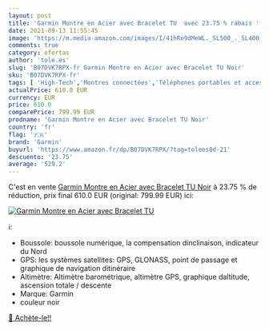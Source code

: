 ```yaml
---
layout: post
title: 'Garmin Montre en Acier avec Bracelet TU  avec 23.75 % rabais '
date: 2021-09-13 11:55:45
image: 'https://m.media-amazon.com/images/I/41hRe9dMeWL._SL500_._SL400_.jpg'
comments: true
category: ofertas
author: 'tole.es'
slug: 'B07DVK7RPX-fr Garmin Montre en Acier avec Bracelet TU Noir'
sku: 'B07DVK7RPX-fr'
tags: [ 'High-Tech','Montres connectées','Téléphones portables et accessoires','garmin', ]
actualPrice: 610.0 EUR
currency: EUR
price: 610.0
comparePrice: 799.99 EUR
prodname: 'Garmin Montre en Acier avec Bracelet TU Noir'
country: 'fr'
flag: '🇫🇷'
brand: 'Garmin'
buyurl: 'https://www.amazon.fr/dp/B07DVK7RPX/?tag=tolees0d-21'
descuento: '23.75'
average: '529.2'
---
```


C'est en vente [Garmin Montre en Acier avec Bracelet TU Noir](https://www.amazon.fr/dp/B07DVK7RPX/?tag=tolees0d-21)  à  23.75 % de réduction, prix final  610.0 EUR (original: 799.99 EUR) ici:

[![Garmin Montre en Acier avec Bracelet TU ](https://m.media-amazon.com/images/I/41hRe9dMeWL._SL500_._SL400_.jpg)](https://www.amazon.fr/dp/B07DVK7RPX/?tag=tolees0d-21)

ℹ️:

- Boussole: boussole numérique, la compensation dinclinaison, indicateur du Nord
- GPS: les systèmes satellites: GPS, GLONASS, point de passage et graphique de navigation ditinéraire
- Altimètre: Altimètre barométrique, altimètre GPS, graphique daltitude, ascension totale / descente
- Marque: Garmin
- couleur noir

[🛒 Achète-le!!](https://www.amazon.fr/dp/B07DVK7RPX/?tag=tolees0d-21)
